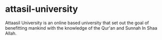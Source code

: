 # attasil-university
Attaasil University is an online based university that set out the goal of benefitting mankind with the knowledge of the Qur'an and Sunnah In Shaa Allah.
